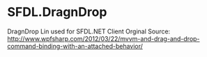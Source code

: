 # SFDL.DragnDrop
DragnDrop Lin used for SFDL.NET Client
Orginal Source: http://www.wpfsharp.com/2012/03/22/mvvm-and-drag-and-drop-command-binding-with-an-attached-behavior/
